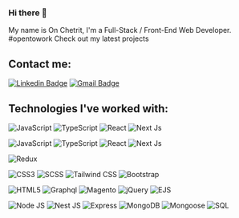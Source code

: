 ### Hi there 👋

My name is On Chetrit, I'm a Full-Stack / Front-End Web Developer. #opentowork
Check out my latest projects

## Contact me:  
[![Linkedin Badge](https://img.shields.io/badge/-Linkedin-blue?style=flat-square&logo=Linkedin&logoColor=white&link=https://www.linkedin.com/in/ron-buchris-03b5a2219//)](https://www.linkedin.com/in/on-chetrit/) [![Gmail Badge](https://img.shields.io/badge/-Gmail-c14438?style=flat-square&logo=Gmail&logoColor=white&link=mailto:onchetrit@gmail.com)](mailto:onchetrit@gmail.com)

## Technologies I've worked with:  
![JavaScript](https://img.shields.io/badge/-JavaScript-F7DF1E?style=flat-square&logo=javascript&logoColor=black)
![TypeScript](https://img.shields.io/badge/-Typescript-3178C6?style=flat-square&logo=typescript&logoColor=black)
![React](https://img.shields.io/badge/-React-61DAFB?style=flat-square&logo=react&logoColor=black)
![Next Js](https://img.shields.io/badge/Next%20JS-black?style=flat-square&logo=next.js&logoColor=white)

![JavaScript](https://img.shields.io/badge/-JavaScript-white?style=flat-square&logo=javascript)
![TypeScript](https://img.shields.io/badge/-Typescript-white?style=flat-square&logo=typescript)
![React](https://img.shields.io/badge/-React-black?style=flat-square&logo=react)
![Next Js](https://img.shields.io/badge/Next%20JS-black?style=flat-square&logo=next.js)

![Redux](https://img.shields.io/badge/-Redux-181717?style=flat-square&logo=redux)

![CSS3](https://img.shields.io/badge/-CSS3-1572B6?style=flat-square&logo=css3)
![SCSS](https://img.shields.io/badge/-SCSS-CC6699?style=flat-square&logo=sass&logoColor=white)
![Tailwind CSS](https://img.shields.io/badge/Tailwind%20CSS-black?style=flat-square&logo=Tailwindcss)
![Bootstrap](https://img.shields.io/badge/-Bootstrap-563D7C?style=flat-square&logo=bootstrap)

![HTML5](https://img.shields.io/badge/-HTML5-E34F26?style=flat-square&logo=html5&logoColor=white)
![Graphql](https://img.shields.io/badge/-Graphql-e535ab?style=flat-square&logo=graphql)
![Magento](https://img.shields.io/badge/Magento%20PWA-white?style=flat-square&logo=magento)
![jQuery](https://img.shields.io/badge/-jQuery-black?style=flat-square&logo=jquery)
![EJS](https://img.shields.io/badge/-EJS-black?style=flat-square&logo=ejs)

![Node JS](https://img.shields.io/badge/-Node%20JS-black?style=flat-square&logo=Node.js)
![Nest JS](https://img.shields.io/badge/Nest%20JS-E0234E?style=flat-square&logo=nestjs)
![Express](https://img.shields.io/badge/-Express-black?style=flat-square&logo=express)
![MongoDB](https://img.shields.io/badge/-MongoDB-black?style=flat-square&logo=mongodb)
![Mongoose](https://img.shields.io/badge/-Mongoose-green?style=flat-square&logo=mongoose)
![SQL](https://img.shields.io/badge/-SQL-black?style=flat-square&logo=sql)

<!--
**OnChetrit/OnChetrit** is a ✨ _special_ ✨ repository because its `README.md` (this file) appears on your GitHub profile.

Here are some ideas to get you started:

- 🔭 I’m currently working on ...
- 🌱 I’m currently learning ...
- 👯 I’m looking to collaborate on ...
- 🤔 I’m looking for help with ...
- 💬 Ask me about ...
- 📫 How to reach me: ...
- 😄 Pronouns: ...
- ⚡ Fun fact: ...
-->
